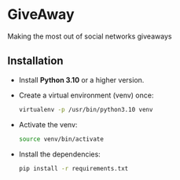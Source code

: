# GiveAway
Making the most out of social networks giveaways

## Installation
- Install **Python 3.10** or a higher version.
- Create a virtual environment (venv) once:
    ```bash
    virtualenv -p /usr/bin/python3.10 venv
    ```

- Activate the venv:
    ```bash
    source venv/bin/activate
    ``` 

- Install the dependencies:
    ```bash
    pip install -r requirements.txt
    ```
